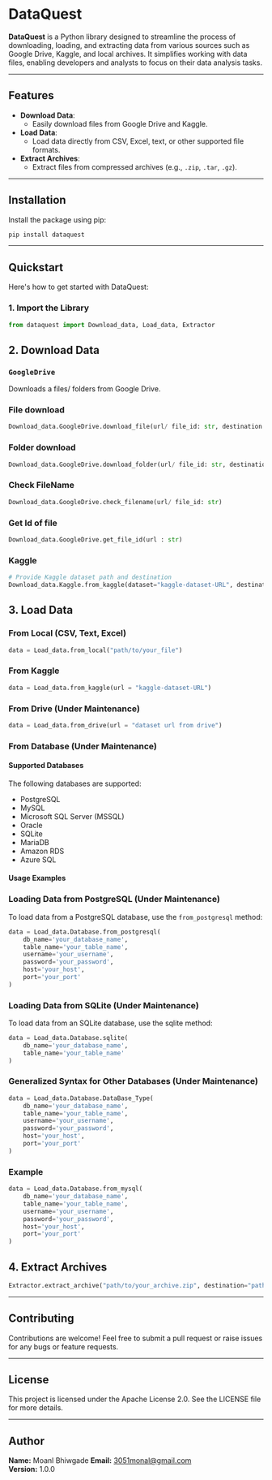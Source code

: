 # DataQuest

**DataQuest** is a Python library designed to streamline the process of downloading, loading, and extracting data from various sources such as Google Drive, Kaggle, and local archives. It simplifies working with data files, enabling developers and analysts to focus on their data analysis tasks.

---

## Features

- **Download Data**: 
  - Easily download files from Google Drive and Kaggle.
- **Load Data**: 
  - Load data directly from CSV, Excel, text, or other supported file formats.
- **Extract Archives**:
  - Extract files from compressed archives (e.g., `.zip`, `.tar`, `.gz`).

---

## Installation

Install the package using pip:

```bash
pip install dataquest
```

---

## Quickstart

Here's how to get started with DataQuest:

### 1. Import the Library

```python
from dataquest import Download_data, Load_data, Extractor
```

## 2. Download Data

### `GoogleDrive`
Downloads a files/ folders from Google Drive.

### File download
```python
Download_data.GoogleDrive.download_file(url/ file_id: str, destination: str) #destination: Optional
```

### Folder download
```python 
Download_data.GoogleDrive.download_folder(url/ file_id: str, destination: str) #destination: Optional
```

### Check FileName
```python
Download_data.GoogleDrive.check_filename(url/ file_id: str)
```

### Get Id of file
```python
Download_data.GoogleDrive.get_file_id(url : str)
```

### Kaggle

```python
# Provide Kaggle dataset path and destination
Download_data.Kaggle.from_kaggle(dataset="kaggle-dataset-URL", destination="path/to/save") #destination: Optional
```

## 3. Load Data

### From Local  (CSV, Text, Excel)

```python
data = Load_data.from_local("path/to/your_file")
```
### From Kaggle

```python
data = Load_data.from_kaggle(url = "kaggle-dataset-URL")
```

### From Drive (Under Maintenance)

```python
data = Load_data.from_drive(url = "dataset url from drive")
```

### From Database (Under Maintenance)

#### Supported Databases
The following databases are supported:
- PostgreSQL
- MySQL
- Microsoft SQL Server (MSSQL)
- Oracle
- SQLite
- MariaDB
- Amazon RDS
- Azure SQL

#### Usage Examples

### Loading Data from PostgreSQL (Under Maintenance)
To load data from a PostgreSQL database, use the `from_postgresql` method:
```python
data = Load_data.Database.from_postgresql(
    db_name='your_database_name',
    table_name='your_table_name',
    username='your_username',
    password='your_password',
    host='your_host',
    port='your_port'
)
```
### Loading Data from SQLite (Under Maintenance)
To load data from an SQLite database, use the sqlite method:

```python
data = Load_data.Database.sqlite(
    db_name='your_database_name',
    table_name='your_table_name'
)
```
### Generalized Syntax for Other Databases (Under Maintenance)

```python 
data = Load_data.Database.DataBase_Type(
    db_name='your_database_name',
    table_name='your_table_name',
    username='your_username',
    password='your_password',
    host='your_host',
    port='your_port'
)
```
### Example
```python
data = Load_data.Database.from_mysql(
    db_name='your_database_name',
    table_name='your_table_name',
    username='your_username',
    password='your_password',
    host='your_host',
    port='your_port'
)
```

## 4. Extract Archives

```python
Extractor.extract_archive("path/to/your_archive.zip", destination="path/to/extract") destination: Optional
```

---


## Contributing

Contributions are welcome! Feel free to submit a pull request or raise issues for any bugs or feature requests.

---

## License

This project is licensed under the Apache License 2.0.
See the LICENSE file for more details.

---

## Author

**Name:** Moanl Bhiwgade 
**Email:** 3051monal@gmail.com  
**Version:** 1.0.0
